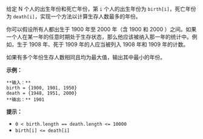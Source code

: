 给定 N 个人的出生年份和死亡年份，第 `i` 个人的出生年份为 `birth[i]`，死亡年份为
`death[i]`，实现一个方法以计算生存人数最多的年份。

你可以假设所有人都出生于 1900 年至 2000 年（含 1900 和 2000
）之间。如果一个人在某一年的任意时期处于生存状态，那么他应该被纳入那一年的统计中。例如，生于 1908 年、死于 1909 年的人应当被列入 1908 年和
1909 年的计数。

如果有多个年份生存人数相同且均为最大值，输出其中最小的年份。

**示例：**

    
    
    **输入：**
    birth = {1900, 1901, 1950}
    death = {1948, 1951, 2000}
    **输出：** 1901
    

**提示：**

  * `0 < birth.length == death.length <= 10000`
  * `birth[i] <= death[i]`

